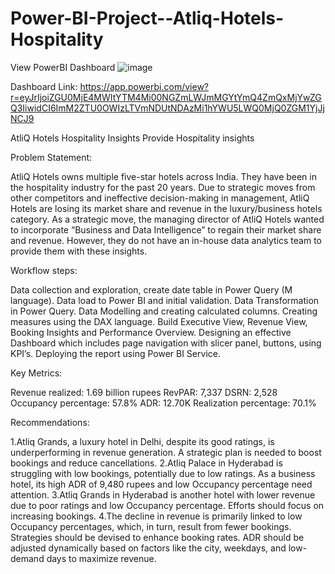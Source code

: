 # Power-BI-Project--Atliq-Hotels-Hospitality

View PowerBI Dashboard
![image](https://github.com/DivyaKarnati18/Power-BI-Project--Atliq-Hotels-Hospitality/assets/166278420/5f231e4e-6fff-4f4f-b783-7a0652312b87)


Dashboard Link: https://app.powerbi.com/view?r=eyJrIjoiZGU0MjE4MWItYTM4Mi00NGZmLWJmMGYtYmQ4ZmQxMjYwZGQ3IiwidCI6ImM2ZTU0OWIzLTVmNDUtNDAzMi1hYWU5LWQ0MjQ0ZGM1YjJjNCJ9

AtliQ Hotels Hospitality Insights Provide Hospitality insights

Problem Statement:

AtliQ Hotels owns multiple five-star hotels across India. They have been in the hospitality industry for the past 20 years. Due to strategic moves from other competitors and ineffective decision-making in management, AtliQ Hotels are losing its market share and revenue in the luxury/business hotels category. As a strategic move, the managing director of AtliQ Hotels wanted to incorporate “Business and Data Intelligence” to regain their market share and revenue. However, they do not have an in-house data analytics team to provide them with these insights.

Workflow steps:

Data collection and exploration, create date table in Power Query (M language). Data load to Power BI and initial validation. Data Transformation in Power Query. Data Modelling and creating calculated columns. Creating measures using the DAX language. Build Executive View, Revenue View, Booking Insights and Performance Overview. Designing an effective Dashboard which includes page navigation with slicer panel, buttons,  using KPI’s. Deploying the report using Power BI Service.

Key Metrics: 

Revenue realized: 1.69 billion rupees RevPAR: 7,337 DSRN: 2,528 Occupancy percentage: 57.8% ADR: 12.70K Realization percentage: 70.1%

Recommendations:

1.Atliq Grands, a luxury hotel in Delhi, despite its good ratings, is underperforming in revenue generation. A strategic plan is needed to boost bookings and reduce cancellations. 
2.Atliq Palace in Hyderabad is struggling with low bookings, potentially due to low ratings. As a business hotel, its high ADR of 9,480 rupees and low Occupancy percentage need attention. 
3.Atliq Grands in Hyderabad is another hotel with lower revenue due to poor ratings and low Occupancy percentage. Efforts should focus on increasing bookings. 
4.The decline in revenue is primarily linked to low Occupancy percentages, which, in turn, result from fewer bookings. Strategies should be devised to enhance booking rates. ADR should be adjusted dynamically based on factors like the city, weekdays, and low-demand days to maximize revenue.
